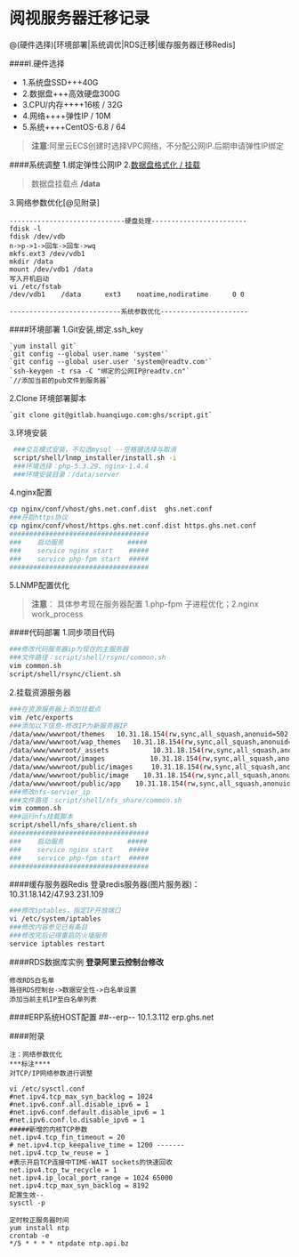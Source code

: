 # 阅视服务器迁移记录
@(硬件选择)[环境部署|系统调优|RDS迁移|缓存服务器迁移Redis]


####I.硬件选择
* 1.系统盘SSD+++40G
* 2.数据盘+++高效硬盘300G
* 3.CPU/内存++++16核 / 32G
* 4.网络++++弹性IP / 10M
* 5.系统++++CentOS-6.8 / 64
>**注意**:阿里云ECS创建时选择VPC网络，不分配公网IP.后期申请弹性IP绑定


####系统调整
1.绑定弹性公网IP
2.[数据盘格式化 / 挂载](https://help.aliyun.com/document_detail/25426.html?spm=5176.doc25446.2.3.HczGQ5)
>数据盘挂载点 **/data**

3.网络参数优化[@见附录]
	
	-----------------------------硬盘处理------------------------
	fdisk -l
	fdisk /dev/vdb
	n->p->1->回车->回车->wq
	mkfs.ext3 /dev/vdb1
	mkdir /data
	mount /dev/vdb1 /data
	写入开机启动
	vi /etc/fstab
	/dev/vdb1    /data      ext3    noatime,nodiratime      0 0

	----------------------------系统参数优化----------------------




####环境部署
1.Git安装,绑定.ssh_key

    `yum install git`
    `git config --global user.name 'system'`
    `git config --global user.user 'system@readtv.com'`
    `ssh-keygen -t rsa -C "绑定的公网IP@readtv.cn"`
    `//添加当前的pub文件到服务器`

2.Clone 环境部署脚本

    `git clone git@gitlab.huanqiugo.com:ghs/script.git`

3.环境安装
```bash
 ###交互模式安装，不勾选mysql --空格键选择与取消
 script/shell/lnmp_installer/install.sh -i
 ###环境选择：php-5.3.29、nginx-1.4.4
 ###环境安装目录：/data/server
```
4.nginx配置
```bash
cp nginx/conf/vhost/ghs.net.conf.dist  ghs.net.conf
###开启https协议
cp nginx/conf/vhost/https.ghs.net.conf.dist https.ghs.net.conf
###################################
###    启动服务                #####
###    service nginx start    #####
###    service php-fpm start  #####
###################################
```

5.LNMP配置优化
 > **注意**： 具体参考现在服务器配置
 > 1.php-fpm 子进程优化；2.nginx work_process 
 >

####代码部署
1.同步项目代码
```bash
###修改代码服务器ip为现在的主服务器
###文件路径：script/shell/rsync/common.sh
vim common.sh
script/shell/rsync/client.sh
```
2.挂载资源服务器
```bash
###在资源服务器上添加挂载点
vim /etc/exports
###添加以下信息-修改IP为新服务器IP
/data/www/wwwroot/themes   10.31.18.154(rw,sync,all_squash,anonuid=502,anongid=502)
/data/www/wwwroot/wap_themes   10.31.18.154(rw,sync,all_squash,anonuid=502,anongid=502)
/data/www/wwwroot/_assets           10.31.18.154(rw,sync,all_squash,anonuid=502,anongid=502)
/data/www/wwwroot/images  　　　　　 10.31.18.154(rw,sync,all_squash,anonuid=502,anongid=502)
/data/www/wwwroot/public/images  　 10.31.18.154(rw,sync,all_squash,anonuid=502,anongid=502)
/data/www/wwwroot/public/image 　 10.31.18.154(rw,sync,all_squash,anonuid=502,anongid=502)
/data/www/wwwroot/public/app 　 10.31.18.154(rw,sync,all_squash,anonuid=502,anongid=502)
###修改nfs-servier_ip
###文件路径：script/shell/nfs_share/common.sh
vim common.sh
###运行nfs挂载脚本
script/shell/nfs_share/client.sh
###################################
###    启动服务                #####
###    service nginx start    #####
###    service php-fpm start  #####
###################################
```

####缓存服务器Redis
	登录redis服务器(图片服务器)：10.31.18.142/47.93.231.109
```bash
###修改iptables，指定IP开放端口
vi /etc/system/iptables
###修改内容参见已有条目
###修改完后记得重启防火墙服务
service iptables restart
```


####RDS数据库实例
	**登录阿里云控制台修改**
```
修改RDS白名单
路径RDS控制台->数据安全性->白名单设置
添加当前主机IP至白名单列表
```

####ERP系统HOST配置
    ##--erp--
    10.1.3.112  erp.ghs.net

####附录
	
	注：网络参数优化
	***标注****
	对TCP/IP网络参数进行调整
	
	vi /etc/sysctl.conf
	#net.ipv4.tcp_max_syn_backlog = 1024
	#net.ipv6.conf.all.disable_ipv6 = 1
	#net.ipv6.conf.default.disable_ipv6 = 1
	#net.ipv6.conf.lo.disable_ipv6 = 1
	#####新增的内核TCP参数
	net.ipv4.tcp_fin_timeout = 20
	# net.ipv4.tcp_keepalive_time = 1200 -------
	net.ipv4.tcp_tw_reuse = 1
	#表示开启TCP连接中TIME-WAIT sockets的快速回收
	net.ipv4.tcp_tw_recycle = 1
	net.ipv4.ip_local_port_range = 1024 65000
	net.ipv4.tcp_max_syn_backlog = 8192
	配置生效--
	sysctl -p

	定时校正服务器时间
	yum install ntp
	crontab -e
	*/5 * * * * ntpdate ntp.api.bz